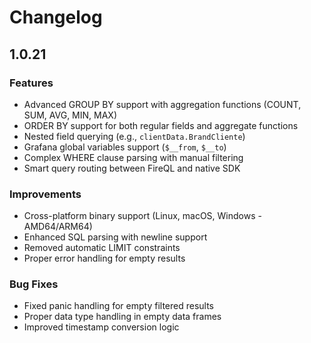 # Changelog

## 1.0.21

### Features
- Advanced GROUP BY support with aggregation functions (COUNT, SUM, AVG, MIN, MAX)
- ORDER BY support for both regular fields and aggregate functions
- Nested field querying (e.g., `clientData.BrandCliente`)
- Grafana global variables support (`$__from`, `$__to`)
- Complex WHERE clause parsing with manual filtering
- Smart query routing between FireQL and native SDK

### Improvements
- Cross-platform binary support (Linux, macOS, Windows - AMD64/ARM64)
- Enhanced SQL parsing with newline support
- Removed automatic LIMIT constraints
- Proper error handling for empty results

### Bug Fixes
- Fixed panic handling for empty filtered results
- Proper data type handling in empty data frames
- Improved timestamp conversion logic
